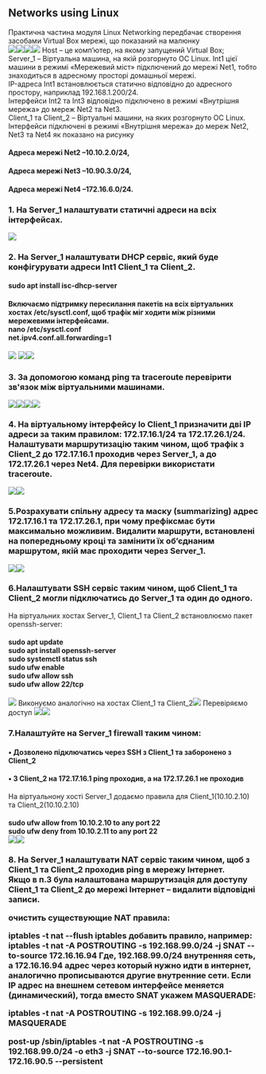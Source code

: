<h2>Networks using Linux</h2>
<head>
Практична частина модуля Linux Networking  передбачає створення засобами Virtual Box мережі, що показаний на малюнку
</br><img src="https://github.com/korotetskiy/img/blob/main/n1.png"><img src="https://github.com/korotetskiy/img/blob/main/n1-1.png"><img src="https://github.com/korotetskiy/img/blob/main/n1-2.png"><img src="https://github.com/korotetskiy/img/blob/main/n1-3.png">
Host – це комп’ютер, на якому запущений Virtual Box;</br>
Server_1  – Віртуальна машина, на якій розгорнуто ОС Linux. Int1 цієї машини в режимі «Мережевий міст» підключений до мережі Net1, тобто знаходиться в адресному просторі  домашньої  мережі.</br>
IP-адреса  Int1  встановлюється  статично  відповідно  до адресного  простору,  наприклад  192.168.1.200/24.</br>  
Iнтерфейси  Int2  та  Int3  відповідно підключено в режимі «Внутрішня мережа» до мереж Net2 та Net3.</br>
Client_1 та Client_2 – Віртуальні машини, на яких розгорнуто ОС Linux. </br> 
Інтерфейси  підключені  в  режимі «Внутрішня мережа» до мереж Net2, Net3 та Net4 як показано на рисунку</br>
<h4>Адреса  мережі Net2 –10.10.2.0/24,</h4>
<h4>Адреса мережі  Net3 –10.90.3.0/24,</h4>
<h4>Адреса мережі Net4 –172.16.6.0/24.</h4>
<h3>1. На Server_1 налаштувати статичні адреси на всіх інтерфейсах.</h3><img src="https://github.com/korotetskiy/img/blob/main/n2.png">
<h3>2. На  Server_1  налаштувати  DHCP  сервіс,  який  буде  конфігурувати  адреси  Int1 Client_1 та Client_2.
</h3><h4>sudo apt install isc-dhcp-server</h4>
<h4>Включаємо підтримку пересилання пакетів на всіх віртуальних хостах /etc/sysctl.conf, щоб трафік міг ходити між різними мережевими інтерфейсами.<br>
nano /etc/sysctl.conf<br>	
net.ipv4.conf.all.forwarding=1</h4><img src="https://github.com/korotetskiy/img/blob/main/n3-dhcp.png"> </h3><img src="https://github.com/korotetskiy/img/blob/main/n3-dhcp2.png"></h3><img src="https://github.com/korotetskiy/img/blob/main/n4-DHCP.png">
<h3>3. За  допомогою  команд  ping  та  traceroute перевірити  зв'язок  між  віртуальними машинами.</h3><img src="https://github.com/korotetskiy/img/blob/main/n1-ping.png"><img src="https://github.com/korotetskiy/img/blob/main/n1-2- ping.png"><img src="https://github.com/korotetskiy/img/blob/main/n3-dhcp-cl1.png"><img src="https://github.com/korotetskiy/img/blob/main/n1-trace.png">
<h3>4. На  віртуальному  інтерфейсу  lo Client_1 призначити дві ІР  адреси  за  таким правилом:  172.17.16.1/24 та 172.17.26.1/24.  Налаштувати  маршрутизацію таким чином, щоб трафік з Client_2 до 172.17.16.1 проходив через Server_1, а до 172.17.26.1 через Net4. Для перевірки використати traceroute.</h3><img src="https://github.com/korotetskiy/img/blob/main/n4.png"><img src="https://github.com/korotetskiy/img/blob/main/n4-1.png">
<h3>5.Розрахувати  спільну  адресу  та  маску  (summarizing) адрес  172.17.16.1 та 172.17.26.1,  при  чому префіксмає  бути  максимально  можливим.  Видалити маршрути,  встановлені  на  попередньому  кроці  та  замінити  їх  об’єднаним маршрутом, якій має проходити через Server_1.</h3><img src="https://github.com/korotetskiy/img/blob/main/n5.png"><img src="https://github.com/korotetskiy/img/blob/main/n5-3.png">
<h3>6.Налаштувати  SSH  сервіс  таким  чином,  щоб  Client_1  та  Client_2  могли підключатись до Server_1 та один до одного.</h3> 
На віртуальних хостах Server_1, Client_1 та Client_2  встановлюємо пакет openssh-server:</br>
<h4>sudo apt update</br>
sudo apt install openssh-server</br>
sudo systemctl status ssh</br>
sudo ufw enable</br>
sudo ufw allow ssh</br>
sudo ufw allow 22/tcp</h4>
<img src="https://github.com/korotetskiy/img/blob/main/n6-4.png">
Виконуємо аналогічно на хостах Client_1 та Client_2<img src="https://github.com/korotetskiy/img/blob/main/n6-5.jpg"> 
Перевіряємо доступ <img src="https://github.com/korotetskiy/img/blob/main/n6-6.png"><img src="https://github.com/korotetskiy/img/blob/main/n6-8.png">   
<h3>7.Налаштуйте на Server_1 firewall таким чином:</h3>
<h4>• Дозволено підключатись через SSH з Client_1 та заборонено з Client_2</h4>
<h4>• З Client_2 на 172.17.16.1 ping  проходив, а на 172.17.26.1 не проходив</h4>
На віртуальнону хостi Server_1 додаємо правила для Client_1(10.10.2.10) та Client_2(10.10.2.10)</br>
<h4>sudo ufw allow from 10.10.2.10 to any port 22</br>
sudo ufw deny from 10.10.2.11 to any port 22</br>
<img src="https://github.com/korotetskiy/img/blob/main/n7-01.png"><img src="https://github.com/korotetskiy/img/blob/main/n7-2.png">
<h3>8. На Server_1 налаштувати NAT сервіс таким чином, щоб з Client_1 та Client_2 проходив ping в мережу Інтернет.</br>
Якщо в п.3 була налаштована маршрутизація для доступу Client_1 та Client_2 до мережі  Інтернет – видалити  відповідні  записи. 




очистить существующие NAT правила:
	
iptables -t nat --flush
iptables добавить правило, например:
iptables -t nat -A POSTROUTING -s 192.168.99.0/24 -j SNAT --to-source 172.16.16.94
Где, 192.168.99.0/24 внутренняя сеть, а 172.16.16.94 адрес через который нужно идти в интернет, аналогично прописываются другие внутренние сети.
Если IP адрес на внешнем сетевом интерфейсе меняется (динамический), тогда вместо SNAT укажем MASQUERADE:
	
iptables -t nat -A POSTROUTING -s 192.168.99.0/24 -j MASQUERADE

post-up /sbin/iptables -t nat -A POSTROUTING -s 192.168.99.0/24 -o eth3 -j SNAT --to-source 172.16.90.1-172.16.90.5 --persistent

